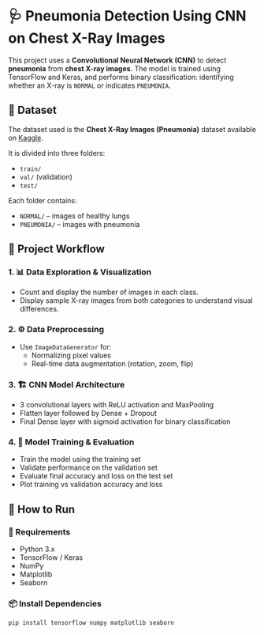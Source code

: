 # 🩺 Pneumonia Detection Using CNN on Chest X-Ray Images

This project uses a **Convolutional Neural Network (CNN)** to detect **pneumonia** from **chest X-ray images**. The model is trained using TensorFlow and Keras, and performs binary classification: identifying whether an X-ray is `NORMAL` or indicates `PNEUMONIA`.

## 📁 Dataset

The dataset used is the **Chest X-Ray Images (Pneumonia)** dataset available on [Kaggle](https://www.kaggle.com/datasets/paultimothymooney/chest-xray-pneumonia).

It is divided into three folders:
- `train/`
- `val/` (validation)
- `test/`

Each folder contains:
- `NORMAL/` – images of healthy lungs
- `PNEUMONIA/` – images with pneumonia

## 🧠 Project Workflow

### 1. 📊 Data Exploration & Visualization
- Count and display the number of images in each class.
- Display sample X-ray images from both categories to understand visual differences.

### 2. ⚙️ Data Preprocessing
- Use `ImageDataGenerator` for:
  - Normalizing pixel values
  - Real-time data augmentation (rotation, zoom, flip)

### 3. 🏗️ CNN Model Architecture
- 3 convolutional layers with ReLU activation and MaxPooling
- Flatten layer followed by Dense + Dropout
- Final Dense layer with sigmoid activation for binary classification

### 4. 🧪 Model Training & Evaluation
- Train the model using the training set
- Validate performance on the validation set
- Evaluate final accuracy and loss on the test set
- Plot training vs validation accuracy and loss

## 🚀 How to Run

### 🔧 Requirements
- Python 3.x
- TensorFlow / Keras
- NumPy
- Matplotlib
- Seaborn

### 📦 Install Dependencies
```bash
pip install tensorflow numpy matplotlib seaborn
